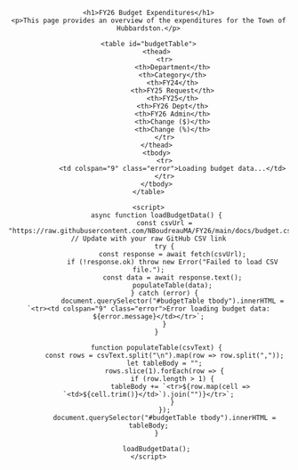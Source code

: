 <!DOCTYPE html>
<html lang="en">
<head>
    <meta charset="UTF-8">
    <meta name="viewport" content="width=device-width, initial-scale=1.0">
    <title>FY26 Budget Expenditures</title>
    <style>
        body {
            font-family: Arial, sans-serif;
            text-align: center;
        }
        h1 {
            color: #5a2d82;
        }
        table {
            width: 80%;
            margin: 20px auto;
            border-collapse: collapse;
            text-align: left;
        }
        th, td {
            border: 1px solid #ddd;
            padding: 8px;
        }
        th {
            background-color: #5a2d82;
            color: white;
        }
        .error {
            color: red;
            font-weight: bold;
        }
    </style>
</head>
<body>

    <h1>FY26 Budget Expenditures</h1>
    <p>This page provides an overview of the expenditures for the Town of Hubbardston.</p>

    <table id="budgetTable">
        <thead>
            <tr>
                <th>Department</th>
                <th>Category</th>
                <th>FY24</th>
                <th>FY25 Request</th>
                <th>FY25</th>
                <th>FY26 Dept</th>
                <th>FY26 Admin</th>
                <th>Change ($)</th>
                <th>Change (%)</th>
            </tr>
        </thead>
        <tbody>
            <tr>
                <td colspan="9" class="error">Loading budget data...</td>
            </tr>
        </tbody>
    </table>

    <script>
        async function loadBudgetData() {
            const csvUrl = "https://raw.githubusercontent.com/NBoudreauMA/FY26/main/docs/budget.csv"; // Update with your raw GitHub CSV link
            try {
                const response = await fetch(csvUrl);
                if (!response.ok) throw new Error("Failed to load CSV file.");
                const data = await response.text();
                populateTable(data);
            } catch (error) {
                document.querySelector("#budgetTable tbody").innerHTML = `<tr><td colspan="9" class="error">Error loading budget data: ${error.message}</td></tr>`;
            }
        }

        function populateTable(csvText) {
            const rows = csvText.split("\n").map(row => row.split(","));
            let tableBody = "";
            rows.slice(1).forEach(row => {
                if (row.length > 1) {
                    tableBody += `<tr>${row.map(cell => `<td>${cell.trim()}</td>`).join("")}</tr>`;
                }
            });
            document.querySelector("#budgetTable tbody").innerHTML = tableBody;
        }

        loadBudgetData();
    </script>

</body>
</html>
